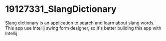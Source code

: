 # 19127331_SlangDictionary
Slang dictionary is an application to search and learn about slang words. 
This app use Intellij swing form designer, so it's better building this app with Intellij

 
